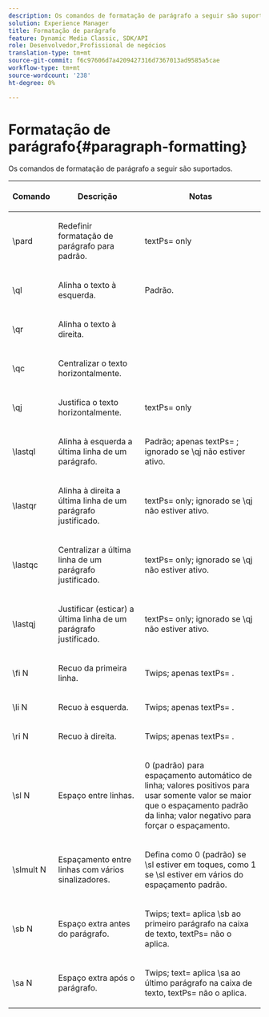 ```yaml
---
description: Os comandos de formatação de parágrafo a seguir são suportados.
solution: Experience Manager
title: Formatação de parágrafo
feature: Dynamic Media Classic, SDK/API
role: Desenvolvedor,Profissional de negócios
translation-type: tm+mt
source-git-commit: f6c97606d7a4209427316d7367013ad9585a5cae
workflow-type: tm+mt
source-wordcount: '238'
ht-degree: 0%

---
```



# Formatação de parágrafo{#paragraph-formatting}

Os comandos de formatação de parágrafo a seguir são suportados.

<table id="table_5DD044E1C0614A29A2413557DF57197D"> 
 <thead> 
  <tr> 
   <th class="entry"> <p>Comando </p> </th> 
   <th class="entry"> <p>Descrição </p> </th> 
   <th class="entry"> <p>Notas </p> </th> 
  </tr> 
 </thead>
 <tbody> 
  <tr> 
   <td> <span class="codeph"> \pard  </span> </td> 
   <td> <p>Redefinir formatação de parágrafo para padrão. </p> </td> 
   <td> <p> <span class="codeph"> textPs=  </span> only </p> </td> 
  </tr> 
  <tr> 
   <td> <span class="codeph"> \ql  </span> </td> 
   <td> <p>Alinha o texto à esquerda. </p> </td> 
   <td> <p>Padrão. </p> </td> 
  </tr> 
  <tr> 
   <td> <span class="codeph"> \qr  </span> </td> 
   <td> <p>Alinha o texto à direita. </p> </td> 
   <td> <p> </p> </td> 
  </tr> 
  <tr> 
   <td> <span class="codeph"> \qc  </span> </td> 
   <td> <p>Centralizar o texto horizontalmente. </p> </td> 
   <td> <p> </p> </td> 
  </tr> 
  <tr> 
   <td> <span class="codeph"> \qj  </span> </td> 
   <td> <p>Justifica o texto horizontalmente. </p> </td> 
   <td> <p> <span class="codeph"> textPs=  </span> only </p> </td> 
  </tr> 
  <tr> 
   <td> <span class="codeph"> \lastql  </span> </td> 
   <td> <p>Alinha à esquerda a última linha de um parágrafo. </p> </td> 
   <td> <p>Padrão; <span class="codeph"> apenas textPs= </span>; ignorado se <span class="codeph"> \qj </span>não estiver ativo. </p> </td> 
  </tr> 
  <tr> 
   <td> <span class="codeph"> \lastqr  </span> </td> 
   <td> <p>Alinha à direita a última linha de um parágrafo justificado. </p> </td> 
   <td> <p> <span class="codeph"> textPs=  </span> only; ignorado se  <span class="codeph"> \qj não  </span> estiver ativo. </p> </td> 
  </tr> 
  <tr> 
   <td> <span class="codeph"> \lastqc  </span> </td> 
   <td> <p>Centralizar a última linha de um parágrafo justificado. </p> </td> 
   <td> <p> <span class="codeph"> textPs=  </span> only; ignorado se  <span class="codeph"> \qj não  </span>estiver ativo. </p> </td> 
  </tr> 
  <tr> 
   <td> <span class="codeph"> \lastqj  </span> </td> 
   <td> <p>Justificar (esticar) a última linha de um parágrafo justificado. </p> </td> 
   <td> <p> <span class="codeph"> textPs=  </span> only; ignorado se  <span class="codeph"> \qj não  </span>estiver ativo. </p> </td> 
  </tr> 
  <tr> 
   <td> <span class="codeph"> \fi  <span class="varname"> N  </span> </span> </td> 
   <td> <p>Recuo da primeira linha. </p> </td> 
   <td> <p>Twips; <span class="codeph"> apenas textPs= </span>. </p> </td> 
  </tr> 
  <tr> 
   <td> <span class="codeph"> \li  <span class="varname"> N  </span> </span> </td> 
   <td> <p>Recuo à esquerda. </p> </td> 
   <td> <p>Twips; <span class="codeph"> apenas textPs= </span>. </p> </td> 
  </tr> 
  <tr> 
   <td> <span class="codeph"> \ri  <span class="varname"> N  </span> </span> </td> 
   <td> <p>Recuo à direita. </p> </td> 
   <td> <p>Twips; <span class="codeph"> apenas textPs= </span>. </p> </td> 
  </tr> 
  <tr> 
   <td> <span class="codeph"> \sl  <span class="varname"> N  </span> </span> </td> 
   <td> <p>Espaço entre linhas. </p> </td> 
   <td> <p>0 (padrão) para espaçamento automático de linha; valores positivos para usar somente valor se maior que o espaçamento padrão da linha; valor negativo para forçar o espaçamento. </p> </td> 
  </tr> 
  <tr> 
   <td> <span class="codeph"> \slmult  <span class="varname"> N  </span> </span> </td> 
   <td> <p>Espaçamento entre linhas com vários sinalizadores. </p> </td> 
   <td> <p>Defina como 0 (padrão) se <span class="codeph"> \sl </span> estiver em toques, como 1 se <span class="codeph"> \sl </span> estiver em vários do espaçamento padrão. </p> </td> 
  </tr> 
  <tr> 
   <td> <span class="codeph"> \sb  <span class="varname"> N  </span> </span> </td> 
   <td> <p>Espaço extra antes do parágrafo. </p> </td> 
   <td> <p>Twips; <span class="codeph"> text= </span>aplica <span class="codeph"> \sb </span> ao primeiro parágrafo na caixa de texto, <span class="codeph"> textPs= </span> não o aplica. </p> </td> 
  </tr> 
  <tr> 
   <td> <span class="codeph"> \sa  <span class="varname"> N  </span> </span> </td> 
   <td> <p>Espaço extra após o parágrafo. </p> </td> 
   <td> <p>Twips; <span class="codeph"> text= </span> aplica <span class="codeph"> \sa </span> ao último parágrafo na caixa de texto, <span class="codeph"> textPs= </span> não o aplica. </p> </td> 
  </tr> 
 </tbody> 
</table>

